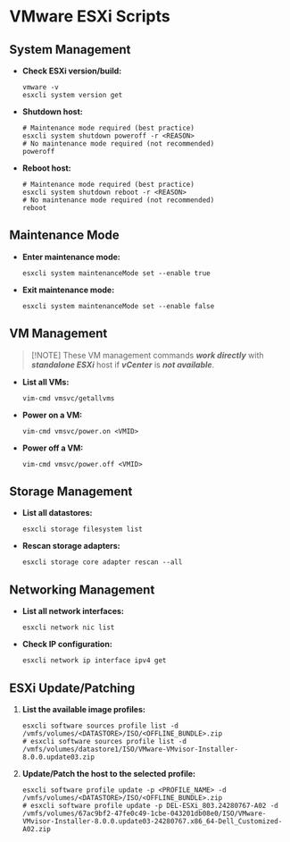 # VMware ESXi Scripts

## System Management

-   **Check ESXi version/build:**

    ```shell
    vmware -v
    esxcli system version get
    ```

-   **Shutdown host:**

    ```shell
    # Maintenance mode required (best practice)
    esxcli system shutdown poweroff -r <REASON>
    # No maintenance mode required (not recommended)
    poweroff
    ```

-   **Reboot host:**

    ```shell
    # Maintenance mode required (best practice)
    esxcli system shutdown reboot -r <REASON>
    # No maintenance mode required (not recommended)
    reboot
    ```

## Maintenance Mode

-   **Enter maintenance mode:**

    ```shell
    esxcli system maintenanceMode set --enable true
    ```

-   **Exit maintenance mode:**

    ```shell
    esxcli system maintenanceMode set --enable false
    ```

## VM Management

>   [!NOTE]
>   These VM management commands **_work directly_** with **_standalone ESXi_** host if **_vCenter_** is **_not available_**.

-   **List all VMs:**

    ```shell
    vim-cmd vmsvc/getallvms
    ```

-   **Power on a VM:**

    ```shell
    vim-cmd vmsvc/power.on <VMID>
    ```

-   **Power off a VM:**

    ```shell
    vim-cmd vmsvc/power.off <VMID>
    ```

## Storage Management

-   **List all datastores:**

    ```shell
    esxcli storage filesystem list
    ```

-   **Rescan storage adapters:**

    ```shell
    esxcli storage core adapter rescan --all
    ```

## Networking Management

-   **List all network interfaces:**

    ```shell
    esxcli network nic list
    ```

-   **Check IP configuration:**

    ```shell
    esxcli network ip interface ipv4 get
    ```

## ESXi Update/Patching

1.  **List the available image profiles:**

    ```shell
    esxcli software sources profile list -d /vmfs/volumes/<DATASTORE>/ISO/<OFFLINE_BUNDLE>.zip
    # esxcli software sources profile list -d /vmfs/volumes/datastore1/ISO/VMware-VMvisor-Installer-8.0.0.update03.zip
    ```

2.  **Update/Patch the host to the selected profile:**

    ```shell
    esxcli software profile update -p <PROFILE_NAME> -d /vmfs/volumes/<DATASTORE>/ISO/<OFFLINE_BUNDLE>.zip
    # esxcli software profile update -p DEL-ESXi_803.24280767-A02 -d /vmfs/volumes/67ac9bf2-47fe0c49-1cbe-043201db08e0/ISO/VMware-VMvisor-Installer-8.0.0.update03-24280767.x86_64-Dell_Customized-A02.zip
    ```